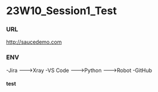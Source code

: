 # 23W10_Session1_Test

### URL ###
http://saucedemo.com

### ENV ###
-Jira
   --->Xray
-VS Code
   --->Python
   --->Robot
-GitHub

#### test ####


